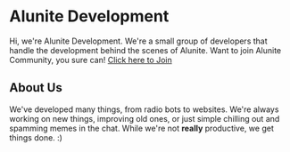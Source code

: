 # Alunite Development
Hi, we're Alunite Development. We're a small group of developers that handle the development behind the scenes of Alunite. Want to join Alunite Community, you sure can! [Click here to Join](https://discord.io/alunite)

## About Us
We've developed many things, from radio bots to websites. We're always working on new things, improving old ones, or just simple chilling out and spamming memes in the chat. While we're not **really** productive, we get things done. :)
